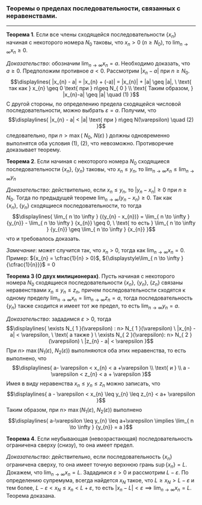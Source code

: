 ### Теоремы о пределах последовательности, связанных с неравенствами.
---
**Теорема 1**. Если все члены сходящейся последовательности ${\{ x_{n} \}}$ начиная с некоторого номера ${N_{ 0 }}$ таковы, что ${x_{n}>0 \ (n\geq N_{ 0 })}$, то ${\displaystyle\lim_{ n \to \infty } {x_{n}} \geq 0}$.  

*Доказательство*: обозначим ${\displaystyle\lim_{ n \to \infty } {x_{n}}} = a$. Необходимо доказать, что ${ a \geq 0 }$. Предположим противное ${ a<0}$. Рассмотрим ${|x_{n} - a|}$ при ${ n\geq N_{ 0 }}$. 
$$\displaylines{
|x_{n} - a| = |x_{n} + (-a)| = |x_{n}| + |a| \geq |a|, \ \text{ так как  } x_{n} \geq 0 \text{ при  } n\geq  N_{ 0 } \\
\text{ Таким образом,  } |x_{n}-a| \geq |a| \quad (1)
}$$
С другой стороны, по определению предела сходящейся числовой последовательности, можно выбрать ${ \varepsilon = a}$. Получим, что 
$$\displaylines{
|x_{n} - a| < |a| \text{ при } n\geq N(\varepsilon) \quad (2)
}$$
следовательно, при ${n > \max( \ N_{ 0 }, \ N(\varepsilon) \ )}$ должны одновременно выполнятся оба условия ${(1), \ (2)}$, что невозможно. Противоречие доказывает теорему.

**Теорема 2**. Если начиная с некоторого номера ${ N_{ 0 }}$ сходящиеся последовательности ${\{ x_{n} \}, \ \{ y_{n} \}}$ таковы, что ${x_{n}\leq y_{n}}$, то ${\displaystyle\lim_{ n \to \infty } {x_{n}} \leq \displaystyle\lim_{ n \to \infty } {y_{n}}}$

*Доказательство*: действительно, если ${ x_{n} \leq y_{n}}$, то ${|y_{n} - x_{n}| \geq 0 }$ при ${n \geq N_{ 0 }}$. Тогда  по предыдущей теореме ${ \displaystyle\lim_{ n \to \infty } {(y_{n} - x_{n})} \geq0}$. Так как ${\{ x_{n} \}, \ \{ y_{n} \}}$ сходящиеся последовательности, то тогда
$$\displaylines{
\lim_{ n \to \infty } {(y_{n} - x_{n})} = \lim_{ n \to \infty } {y_{n}} - \lim_{ n \to \infty } {x_{n}} \geq 0, \ \text{ то есть } \lim_{ n \to \infty } {y_{n}} \geq \lim_{ n \to \infty } {x_{n}} 
}$$
что и требовалось доказать.

*Замечание*: может случится так, что ${ x_{n} > 0 }$, тогда как ${\displaystyle\lim_{ n \to \infty } {x_{n} = 0}}$. Пример: ${x_{n} = \cfrac{1}{n} > 0}$, ${\displaystyle\lim_{ n \to \infty } {\cfrac{1}{n}}}$ = 0

**Теорема 3 (О двух милиционерах)**. Пусть начиная с некоторого номера ${N_{ 0 }}$ сходящиеся последовательности ${\{ x_{n} \}, \ \{ y_{n} \}, \ \{ z_{n} \}}$ связаны неравенствами ${x_{n} \leq y_{n} \leq z_{n}}$, причем последовательности  сходятся к одному пределу ${\displaystyle \lim_{ n \to \infty } {x_{n}} = \lim_{ n \to \infty } {z_{n}} = a}$, тогда последовательность ${\displaystyle \{ y_{n} \}}$ также сходится и имеет тот же предел, то есть ${\displaystyle  \lim_{ n \to \infty } {y_{n} } = a}$.

*Доказательство*: зададимся ${\displaystyle \varepsilon > 0}$, тогда 
$$\displaylines{
\exists N_{ 1 }(\varepsilon) : n> N_{ 1 }(\varepsilon) \ |x_{n} - a| < \varepsilon, \ \text{ а также } \ \exists N_{ 2 }(\varepsilon): n> N_{ 2 }(\varepsilon)  \ |z_{n} - a| < \varepsilon
}$$
При ${\displaystyle  n> }$ ${\displaystyle  \max(N_{ 1 }(\varepsilon), \ N_{ 2 }(\varepsilon))}$ выполняются оба этих неравенства, то есть выполнено, что 
$$\displaylines{
a- \varepsilon < x_{n} < a +\varepsilon \\ \text{ и } \\ a - \varepsilon < z_{n} < a + \varepsilon
}$$
Имея в виду неравенства ${\displaystyle  x_{n} \leq y_{n} \leq z_{n}}$ можно записать, что 
$$\displaylines{
a - \varepsilon < x_{n} \leq y_{n} \leq z_{n} < a+ \varepsilon
}$$
Таким образом, при  ${\displaystyle  n> }$ ${\displaystyle  \max(N_{ 1 }(\varepsilon), \ N_{ 2 }(\varepsilon))}$ выполнено
$$\displaylines{
a-\varepsilon \leq  y_{n} \leq  a+\varepsilon \implies  \lim_{ n \to \infty } {y_{n}} = a
}$$

**Теорема 4**. Если неубывающая (невозрастающая) последовательность ограничена сверху (снизу), то она имеет предел.

*Доказательство*: действительно, если последовательность ${\displaystyle \{ x_{n} \}}$ ограничена сверху, то она имеет точную верхнюю грань ${\displaystyle \sup \{ x_{n} \}} = L$. Докажем, что ${\displaystyle \lim_{ n \to \infty } {x_{n}} = L}$. Зададимся ${\displaystyle  \varepsilon > 0}$ и рассмотрим ${\displaystyle L -\varepsilon}$. По определению супремума, всегда найдется ${\displaystyle x_{N}}$ такое, что ${\displaystyle L \geq x_{N} > L - \varepsilon}$ и тем более, ${\displaystyle L - \varepsilon < x_{N} \leq x_{n} < L+\varepsilon}$, то есть ${\displaystyle |x_{n} -L| < \varepsilon \implies \lim_{ n \to \infty } {x_{n}}  = L}$. Теорема доказана.


